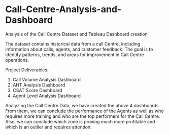 # Call-Centre-Analysis-and-Dashboard
Analysis of the Call Centre Dataset and Tableau Dashboard creation

The dataset contains historical data from a call Centre, including information about calls, agents, and customer feedback. The goal is to identify patterns, trends, and areas for improvement in Call Centre operations.

Project Deliverables:-
1. Call Volume Analysis Dashboard
2. AHT Analysis Dashboard
3. CSAT Score Dashboard
4. Agent Level Analysis Dashboard

Analyzing the Call Centre Data, we have created the above 4 dashboards. From them, we can conclude the performance of the Agents as well as who requires more training and who are the top performers for the Call Centre. Also, we can conclude which zone is proving much more profitable and which is an outlier and requires attention.
